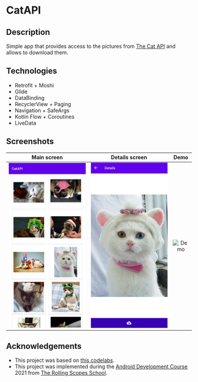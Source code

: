 
# CatAPI
## Description
Simple app that provides access to the pictures from [The Cat API](https://thecatapi.com/) and allows to download them.

## Technologies
 - Retrofit + Moshi
 - Glide
 - DataBinding
 - RecyclerView + Paging
 - Navigation + SafeArgs
 - Kotlin Flow + Coroutines
 - LiveData
## Screenshots
Main screen | Details screen| Demo
:----------:|:------------: | :---:
![Main screen](https://github.com/maliaukas/CatAPI/blob/master/img/list.jpg)  |  ![Details screen](https://github.com/maliaukas/CatAPI/blob/master/img/detail.jpg)  |  ![Demo](https://github.com/maliaukas/CatAPI/blob/master/img/catapi.gif) 


## Acknowledgements
- This project was based on [this codelabs](https://developer.android.com/courses/kotlin-android-fundamentals/toc#lesson_8_connecting_to_the_internet).
- This project was implemented during the [Android Development Course](https://rs.school/android/) 2021 from [The Rolling Scopes School](https://rs.school/).
